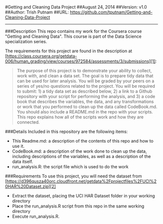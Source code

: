 #Getting and Cleaning Data Project
##August 24, 2014
##Version: v1.0
##Author: Trish Putnam
##URL: https://github.com/tputnam/Getting-and-Cleaning-Data-Project

----------
###Description
This repo contains my work for the Coursera course "Getting and Cleaning Data".  This course is part of the Data Science specialization series.

The requirements for this project are found in the description at [https://class.coursera.org/getdata-006/human_grading/view/courses/972584/assessments/3/submissions][1]:

> The purpose of this project is to
> demonstrate your ability to collect,
> work with, and clean a data set. The
> goal is to prepare tidy data that can
> be used for later analysis. You will
> be graded by your peers on a series of
> yes/no questions related to the
> project. You will be required to
> submit: 1) a tidy data set as
> described below, 2) a link to a Github
> repository with your script for
> performing the analysis, and 3) a code
> book that describes the variables, the
> data, and any transformations or work
> that you performed to clean up the
> data called CodeBook.md. You should
> also include a README.md in the repo
> with your scripts. This repo explains
> how all of the scripts work and how
> they are connected.

###Details
Included in this repository are the following items:

 - This Readme.md: a description of the contents of this repo and how to use it. 
 - CodeBook.md: a description of the work done to clean up the data, including descriptions of the variables, as well as a description of the data itself.
 - run_analysis.R: the script file which is used to do the work

###Requirements
To use this project, you will need the dataset from [https://d396qusza40orc.cloudfront.net/getdata%2Fprojectfiles%2FUCI%20HAR%20Dataset.zip][2] 

 - Extract the dataset, placing the UCI HAR Dataset folder in your working directory
 - Place the run_analysis.R script from this repo in the same working directory
 - Execute run_analysis.R.
 



  [1]: https://class.coursera.org/getdata-006/human_grading/view/courses/972584/assessments/3/submissions "Getting and Cleaning Data Course Project"
  [2]: https://d396qusza40orc.cloudfront.net/getdata%2Fprojectfiles%2FUCI%20HAR%20Dataset.zip  "UCI HAR Dataset"